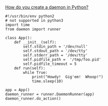 [How do you create a daemon in Python?](http://stackoverflow.com/questions/473620/how-do-you-create-a-daemon-in-python)


```
#!/usr/bin/env python2
# not supported in python3
import time
from daemon import runner

class App():
    def __init__(self):
        self.stdin_path = '/dev/null'
        self.stdout_path = '/dev/tty'
        self.stderr_path = '/dev/tty'
        self.pidfile_path =  '/tmp/foo.pid'
        self.pidfile_timeout = 5
    def run(self):
        while True:
            print("Howdy!  Gig'em!  Whoop!")
            time.sleep(10)

app = App()
daemon_runner = runner.DaemonRunner(app)
daemon_runner.do_action()
```
